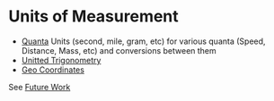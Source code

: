 # Units of Measurement

* [Quanta](Quanta.md) Units (second, mile, gram, etc) for various quanta (Speed, Distance, Mass, etc) and conversions between them
* [Unitted Trigonometry](UnittedTrigonometry.md)
* [Geo Coordinates](GeoCoordinates.md)

See [Future Work](FutureWork.md)
